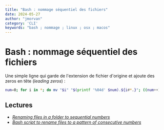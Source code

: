 ```yaml
---
title: "Bash : nommage séquentiel des fichiers"
date: 2024-05-27
author: "jmorvan"
category: 'CLI'
keywords: "bash ; nommage ; linux ; osx ; macos"
---
```


# Bash : nommage séquentiel des fichiers

Une simple ligne qui garde de l'extension de fichier d'origine et ajoute des zeros en tête (*leading zeros*) :

```bash
num=0; for i in *; do mv "$i" "$(printf '%04d' $num).${i#*.}"; ((num++)); done
```


## Lectures
- [*Renaming files in a folder to sequential numbers*](https://stackoverflow.com/questions/3211595/renaming-files-in-a-folder-to-sequential-numbers)
- [*Bash script to rename files to a pattern of consecutive numbers*](https://ubuntuforums.org/showthread.php?t=1355021)

